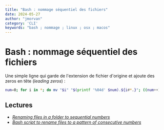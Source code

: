 ```yaml
---
title: "Bash : nommage séquentiel des fichiers"
date: 2024-05-27
author: "jmorvan"
category: 'CLI'
keywords: "bash ; nommage ; linux ; osx ; macos"
---
```


# Bash : nommage séquentiel des fichiers

Une simple ligne qui garde de l'extension de fichier d'origine et ajoute des zeros en tête (*leading zeros*) :

```bash
num=0; for i in *; do mv "$i" "$(printf '%04d' $num).${i#*.}"; ((num++)); done
```


## Lectures
- [*Renaming files in a folder to sequential numbers*](https://stackoverflow.com/questions/3211595/renaming-files-in-a-folder-to-sequential-numbers)
- [*Bash script to rename files to a pattern of consecutive numbers*](https://ubuntuforums.org/showthread.php?t=1355021)

